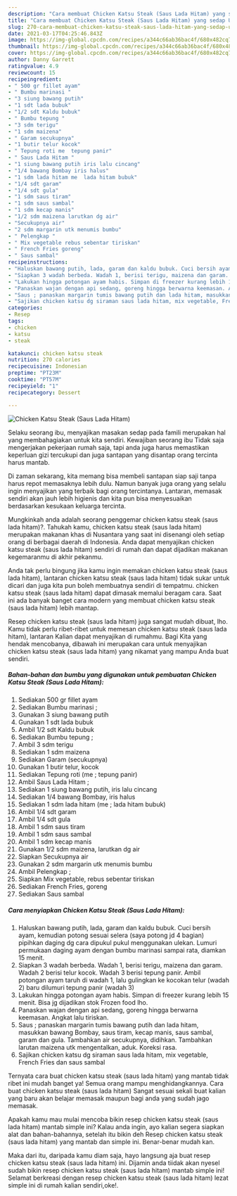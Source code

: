 ```yaml
---
description: "Cara membuat Chicken Katsu Steak (Saus Lada Hitam) yang sedap Untuk Jualan"
title: "Cara membuat Chicken Katsu Steak (Saus Lada Hitam) yang sedap Untuk Jualan"
slug: 270-cara-membuat-chicken-katsu-steak-saus-lada-hitam-yang-sedap-untuk-jualan
date: 2021-03-17T04:25:46.843Z
image: https://img-global.cpcdn.com/recipes/a344c66ab36bac4f/680x482cq70/chicken-katsu-steak-saus-lada-hitam-foto-resep-utama.jpg
thumbnail: https://img-global.cpcdn.com/recipes/a344c66ab36bac4f/680x482cq70/chicken-katsu-steak-saus-lada-hitam-foto-resep-utama.jpg
cover: https://img-global.cpcdn.com/recipes/a344c66ab36bac4f/680x482cq70/chicken-katsu-steak-saus-lada-hitam-foto-resep-utama.jpg
author: Danny Garrett
ratingvalue: 4.9
reviewcount: 15
recipeingredient:
- " 500 gr fillet ayam"
- " Bumbu marinasi "
- "3 siung bawang putih"
- "1 sdt lada bubuk"
- "1/2 sdt Kaldu bubuk"
- " Bumbu tepung "
- "3 sdm terigu"
- "1 sdm maizena"
- " Garam secukupnya"
- "1 butir telur kocok"
- " Tepung roti me  tepung panir"
- " Saus Lada Hitam "
- "1 siung bawang putih iris lalu cincang"
- "1/4 bawang Bombay iris halus"
- "1 sdm lada hitam me  lada hitam bubuk"
- "1/4 sdt garam"
- "1/4 sdt gula"
- "1 sdm saus tiram"
- "1 sdm saus sambal"
- "1 sdm kecap manis"
- "1/2 sdm maizena larutkan dg air"
- "Secukupnya air"
- "2 sdm margarin utk menumis bumbu"
- " Pelengkap "
- " Mix vegetable rebus sebentar tiriskan"
- " French Fries goreng"
- " Saus sambal"
recipeinstructions:
- "Haluskan bawang putih, lada, garam dan kaldu bubuk. Cuci bersih ayam, kemudian potong sesuai selera (saya potong jd 4 bagian) pipihkan daging dg cara dipukul pukul menggunakan ulekan. Lumuri permukaan daging ayam dengan bumbu marinasi sampai rata, diamkan 15 menit."
- "Siapkan 3 wadah berbeda. Wadah 1, berisi terigu, maizena dan garam. Wadah 2 berisi telur kocok. Wadah 3 berisi tepung panir. Ambil potongan ayam taruh di wadah 1, lalu gulingkan ke kocokan telur (wadah 2) baru dilumuri tepung panir (wadah 3)"
- "Lakukan hingga potongan ayam habis. Simpan di freezer kurang lebih 15 menit. Bisa jg dijadikan stok Frozen food lho."
- "Panaskan wajan dengan api sedang, goreng hingga berwarna keemasan. Angkat lalu tiriskan."
- "Saus ; panaskan margarin tumis bawang putih dan lada hitam, masukkan bawang Bombay, saus tiram, kecap manis, saus sambal, garam dan gula. Tambahkan air secukupnya, didihkan. Tambahkan larutan maizena utk mengentalkan, aduk. Koreksi rasa."
- "Sajikan chicken katsu dg siraman saus lada hitam, mix vegetable, French Fries dan saus sambal"
categories:
- Resep
tags:
- chicken
- katsu
- steak

katakunci: chicken katsu steak 
nutrition: 270 calories
recipecuisine: Indonesian
preptime: "PT23M"
cooktime: "PT57M"
recipeyield: "1"
recipecategory: Dessert

---
```



![Chicken Katsu Steak (Saus Lada Hitam)](https://img-global.cpcdn.com/recipes/a344c66ab36bac4f/680x482cq70/chicken-katsu-steak-saus-lada-hitam-foto-resep-utama.jpg)

Selaku seorang ibu, menyajikan masakan sedap pada famili merupakan hal yang membahagiakan untuk kita sendiri. Kewajiban seorang ibu Tidak saja mengerjakan pekerjaan rumah saja, tapi anda juga harus memastikan keperluan gizi tercukupi dan juga santapan yang disantap orang tercinta harus mantab.

Di zaman  sekarang, kita memang bisa membeli santapan siap saji tanpa harus repot memasaknya lebih dulu. Namun banyak juga orang yang selalu ingin menyajikan yang terbaik bagi orang tercintanya. Lantaran, memasak sendiri akan jauh lebih higienis dan kita pun bisa menyesuaikan berdasarkan kesukaan keluarga tercinta. 



Mungkinkah anda adalah seorang penggemar chicken katsu steak (saus lada hitam)?. Tahukah kamu, chicken katsu steak (saus lada hitam) merupakan makanan khas di Nusantara yang saat ini disenangi oleh setiap orang di berbagai daerah di Indonesia. Anda dapat menyajikan chicken katsu steak (saus lada hitam) sendiri di rumah dan dapat dijadikan makanan kegemaranmu di akhir pekanmu.

Anda tak perlu bingung jika kamu ingin memakan chicken katsu steak (saus lada hitam), lantaran chicken katsu steak (saus lada hitam) tidak sukar untuk dicari dan juga kita pun boleh membuatnya sendiri di tempatmu. chicken katsu steak (saus lada hitam) dapat dimasak memalui beragam cara. Saat ini ada banyak banget cara modern yang membuat chicken katsu steak (saus lada hitam) lebih mantap.

Resep chicken katsu steak (saus lada hitam) juga sangat mudah dibuat, lho. Kamu tidak perlu ribet-ribet untuk memesan chicken katsu steak (saus lada hitam), lantaran Kalian dapat menyajikan di rumahmu. Bagi Kita yang hendak mencobanya, dibawah ini merupakan cara untuk menyajikan chicken katsu steak (saus lada hitam) yang nikamat yang mampu Anda buat sendiri.

<!--inarticleads1-->

##### Bahan-bahan dan bumbu yang digunakan untuk pembuatan Chicken Katsu Steak (Saus Lada Hitam):

1. Sediakan  500 gr fillet ayam
1. Sediakan  Bumbu marinasi ;
1. Gunakan 3 siung bawang putih
1. Gunakan 1 sdt lada bubuk
1. Ambil 1/2 sdt Kaldu bubuk
1. Sediakan  Bumbu tepung ;
1. Ambil 3 sdm terigu
1. Sediakan 1 sdm maizena
1. Sediakan  Garam (secukupnya)
1. Gunakan 1 butir telur, kocok
1. Sediakan  Tepung roti (me ; tepung panir)
1. Ambil  Saus Lada Hitam ;
1. Sediakan 1 siung bawang putih, iris lalu cincang
1. Sediakan 1/4 bawang Bombay, iris halus
1. Sediakan 1 sdm lada hitam (me ; lada hitam bubuk)
1. Ambil 1/4 sdt garam
1. Ambil 1/4 sdt gula
1. Ambil 1 sdm saus tiram
1. Ambil 1 sdm saus sambal
1. Ambil 1 sdm kecap manis
1. Gunakan 1/2 sdm maizena, larutkan dg air
1. Siapkan Secukupnya air
1. Gunakan 2 sdm margarin utk menumis bumbu
1. Ambil  Pelengkap ;
1. Siapkan  Mix vegetable, rebus sebentar tiriskan
1. Sediakan  French Fries, goreng
1. Sediakan  Saus sambal




<!--inarticleads2-->

##### Cara menyiapkan Chicken Katsu Steak (Saus Lada Hitam):

1. Haluskan bawang putih, lada, garam dan kaldu bubuk. Cuci bersih ayam, kemudian potong sesuai selera (saya potong jd 4 bagian) pipihkan daging dg cara dipukul pukul menggunakan ulekan. Lumuri permukaan daging ayam dengan bumbu marinasi sampai rata, diamkan 15 menit.
1. Siapkan 3 wadah berbeda. Wadah 1, berisi terigu, maizena dan garam. Wadah 2 berisi telur kocok. Wadah 3 berisi tepung panir. Ambil potongan ayam taruh di wadah 1, lalu gulingkan ke kocokan telur (wadah 2) baru dilumuri tepung panir (wadah 3)
1. Lakukan hingga potongan ayam habis. Simpan di freezer kurang lebih 15 menit. Bisa jg dijadikan stok Frozen food lho.
1. Panaskan wajan dengan api sedang, goreng hingga berwarna keemasan. Angkat lalu tiriskan.
1. Saus ; panaskan margarin tumis bawang putih dan lada hitam, masukkan bawang Bombay, saus tiram, kecap manis, saus sambal, garam dan gula. Tambahkan air secukupnya, didihkan. Tambahkan larutan maizena utk mengentalkan, aduk. Koreksi rasa.
1. Sajikan chicken katsu dg siraman saus lada hitam, mix vegetable, French Fries dan saus sambal




Ternyata cara buat chicken katsu steak (saus lada hitam) yang mantab tidak ribet ini mudah banget ya! Semua orang mampu menghidangkannya. Cara buat chicken katsu steak (saus lada hitam) Sangat sesuai sekali buat kalian yang baru akan belajar memasak maupun bagi anda yang sudah jago memasak.

Apakah kamu mau mulai mencoba bikin resep chicken katsu steak (saus lada hitam) mantab simple ini? Kalau anda ingin, ayo kalian segera siapkan alat dan bahan-bahannya, setelah itu bikin deh Resep chicken katsu steak (saus lada hitam) yang mantab dan simple ini. Benar-benar mudah kan. 

Maka dari itu, daripada kamu diam saja, hayo langsung aja buat resep chicken katsu steak (saus lada hitam) ini. Dijamin anda tiidak akan nyesel sudah bikin resep chicken katsu steak (saus lada hitam) mantab simple ini! Selamat berkreasi dengan resep chicken katsu steak (saus lada hitam) lezat simple ini di rumah kalian sendiri,oke!.

